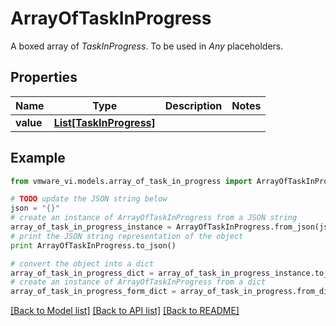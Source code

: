 # ArrayOfTaskInProgress

A boxed array of *TaskInProgress*. To be used in *Any* placeholders. 

## Properties
Name | Type | Description | Notes
------------ | ------------- | ------------- | -------------
**value** | [**List[TaskInProgress]**](TaskInProgress.md) |  | 

## Example

```python
from vmware_vi.models.array_of_task_in_progress import ArrayOfTaskInProgress

# TODO update the JSON string below
json = "{}"
# create an instance of ArrayOfTaskInProgress from a JSON string
array_of_task_in_progress_instance = ArrayOfTaskInProgress.from_json(json)
# print the JSON string representation of the object
print ArrayOfTaskInProgress.to_json()

# convert the object into a dict
array_of_task_in_progress_dict = array_of_task_in_progress_instance.to_dict()
# create an instance of ArrayOfTaskInProgress from a dict
array_of_task_in_progress_form_dict = array_of_task_in_progress.from_dict(array_of_task_in_progress_dict)
```
[[Back to Model list]](../README.md#documentation-for-models) [[Back to API list]](../README.md#documentation-for-api-endpoints) [[Back to README]](../README.md)


